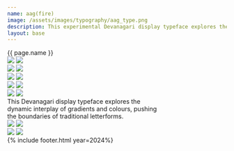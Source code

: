```yaml
---
name: aag(fire)
image: /assets/images/typography/aag_type.png
description: This experimental Devanagari display typeface explores the dynamic interplay of gradients and colours, pushing the boundaries of traditional letterforms.
layout: base
---
```

<div class="lg:text-[96px] md:text-[96px] text-[50px] flex justify-center items-center min-h-[145px] italic mb-20">
    {{ page.name }}
</div>
<div class="max-w-screen">
    <div class="relative z-1">
        <div class="flex flex-row bg-scroll-right w-[2000px] rotate-10">
            <img class="object-scale-down w-full" src="{{site.baseurl}}assets/images/typography/website_aag strips-62.png">
            <img class="object-contain w-full" src="{{site.baseurl}}assets/images/typography/website_aag strips-62.png">
        </div>
    </div>
    <div class="relative z-2">
        <div class="flex flex-row bg-scroll-left w-[2000px] -rotate-10 -translate-y-[200px] -translate-x-[50px] z-2">
            <img class="object-scale-down w-full" src="{{site.baseurl}}assets/images/typography/website_aag strips-61.png">
            <img class="object-contain w-full" src="{{site.baseurl}}assets/images/typography/website_aag strips-61.png">
        </div>
    </div>
    <div class="relative">
        <div class="flex flex-row bg-scroll-right w-[2000px] -translate-y-[100px]">
            <img class="object-scale-down w-full" src="{{site.baseurl}}assets/images/typography/website_aag strips-63.png">
            <img class="object-contain w-full" src="{{site.baseurl}}assets/images/typography/website_aag strips-63.png">
        </div>
    </div>
    <div class="flex flex-row bg-scroll-left w-[2000px] rotate-3">
        <img class="object-scale-down w-full" src="{{site.baseurl}}assets/images/typography/website_aag strips-64.png">
        <img class="object-contain w-full" src="{{site.baseurl}}assets/images/typography/website_aag strips-64.png">
    </div>
    <div class="flex flex-row bg-scroll-right w-[2000px] -rotate-10 -translate-y-[100px]">
        <img class="object-scale-down w-full" src="{{site.baseurl}}assets/images/typography/website_aag strips-65.png">
        <img class="object-contain w-full" src="{{site.baseurl}}assets/images/typography/website_aag strips-65.png">
    </div>
</div>
<div class="text-[36px] h-[200px] flex justify-center items-center leading-10 text-center my-20">
    This Devanagari display typeface explores the <br> dynamic interplay of gradients and colours, pushing <br> the boundaries of traditional letterforms.
</div>
<div class="w-full h-fit lg:px-20 px-5 font-[Instrument_Serif] text-white overflow-hidden mb-20">
    <div class="grid grid-cols-2 md:grid-rows-1 grid-rows-2 gap-5">
        <div class="md:col-span-1 col-span-2 rounded-3xl overflow-hidden relative hover:cursor-pointer image-switch i1">
            <img class="relative object-scale-down" src="{{site.baseurl}}assets/images/typography/website_23.png">
            <img class="absolute top-0 left-0 object-scale-down" src="{{site.baseurl}}assets/images/typography/website_59.png">
        </div>
        <div class="md:col-span-1 col-span-2 rounded-3xl overflow-hidden relative hover:cursor-pointer image-switch i2">
            <img class="relative object-scale-down opacity-0" src="{{site.baseurl}}assets/images/typography/website_59.png">
            <img class="absolute top-0 left-0 object-scale-down opacity-0" src="{{site.baseurl}}assets/images/typography/website_23.png">
        </div>
    </div>
</div>
{% include footer.html year=2024%}